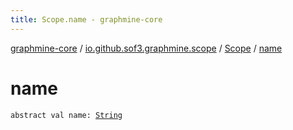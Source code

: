 ```yaml
---
title: Scope.name - graphmine-core
---
```


[graphmine-core](../../index.html) / [io.github.sof3.graphmine.scope](../index.html) / [Scope](index.html) / [name](./name.html)

# name

`abstract val name: `[`String`](https://kotlinlang.org/api/latest/jvm/stdlib/kotlin/-string/index.html)